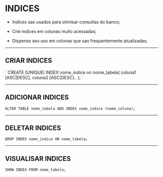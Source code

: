 # INDICES

* Indices sao usados para otimisar consultas do banco;

* Crie indices em colunas muito acessadas;

* Dispense seu uso em colunas que sao frequentemente atualizadas;

---

## CRIAR INDICES 

´
CREATE [UNIQUE] INDEX nome_indice on nome_tabela(
coluna1 [ASC|DESC],
coluna2 [ASC|DESC]..
);
´

---

## ADICIONAR INDICES

`
ALTER TABLE nome_tabela ADD INDEX nome_indice (nome_coluna);
`

---

## DELETAR INDICES

`
DROP INDEX nome_indice ON nome_tabela;
`

---

## VISUALISAR INDICES

`
SHOW INDEX FROM nome_tabela;
`

